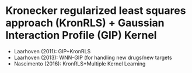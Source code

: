 # Kronecker regularized least squares approach (KronRLS) + Gaussian Interaction Profile (GIP) Kernel
* Laarhoven (2011): GIP+KronRLS
* Laarhoven (2013): WNN-GIP (for handling new drugs/new targets
* Nascimento (2016): KronRLS+Multiple Kernel Learning
